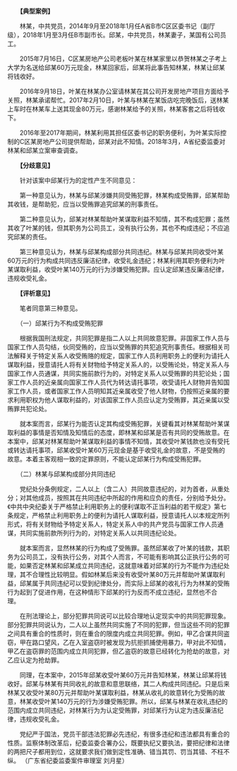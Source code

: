 　　**【典型案例】**

　　林某，中共党员，2014年9月至2018年1月任A省B市C区区委书记（副厅级），2018年1月至3月任B市副市长。邱某，中共党员，林某妻子，某国有公司员工。 

　　2015年7月16日，C区某房地产公司老板叶某在林某家里以恭贺林某之子考上大学为名送给邱某60万元现金，林某回家后，邱某将此事告知林某，林某让邱某将钱收好。 

　　2016年9月18日，叶某在林某办公室请林某在其公司开发房地产项目方面给予关照，林某承诺帮忙。2017年2月10日，叶某与林某在某饭店吃完晚饭后，送林某上车时在林某车上送其现金80万元，感谢林某给予的关照，林某客套之后将钱收下。 

　　2016年至2017年期间，林某利用其担任区委书记的职务便利，为叶某实际控制的C区某房地产公司提供帮助，邱某对此不知情。2018年3月，A省纪委监委对林某和邱某立案审查调查。 

　　**【分歧意见】** 

　　针对该案中邱某行为的定性产生不同意见： 

　　第一种意见认为，林某与邱某涉嫌共同受贿犯罪，林某构成受贿罪，邱某帮助其收钱，是帮助犯，应当以受贿罪追究邱某的刑事责任。 

　　第二种意见认为，邱某对林某帮助叶某谋取利益不知情，其不构成犯罪；虽然其收了叶某的钱，但其职务为公司员工，没有执行公务，其也不构成违纪；不应追究邱某的责任。 

　　第三种意见认为，林某与邱某构成部分共同违纪。林某与邱某共同收受叶某60万元的行为构成共同违反廉洁纪律，收受礼金违纪；林某利用其职务便利为叶某谋取利益，收受叶某140万元的行为涉嫌受贿犯罪。应认定邱某违反廉洁纪律，违规收受礼金。 

　　**【评析意见】** 

　　笔者同意第三种意见。 

　　（一）邱某行为不构成受贿犯罪 

　　根据我国刑法规定，共同犯罪是指二人以上共同故意犯罪。非国家工作人员与国家工作人员勾结，伙同受贿的，应当以受贿罪的共犯追究刑事责任。根据相关司法解释关于特定关系人收受贿赂的规定，国家工作人员利用职务上的便利为请托人谋取利益，授意请托人将有关财物给予特定关系人的，以受贿论处，特定关系人与国家工作人员通谋，共同实施前款行为的，对特定关系人以受贿罪的共犯论处；国家工作人员的近亲属向国家工作人员代为转达请托事项，收受请托人财物并告知国家工作人员，或者国家工作人员明知其近亲属收受了他人财物，仍按照近亲属的要求利用职权为他人谋取利益的，对该国家工作人员应认定为受贿罪，其近亲属以受贿罪共犯论处。 

　　就本案而言，邱某行为能否认定其构成受贿犯罪，关键看其对林某帮助叶某谋取利益的事情是否知情及知情后的态度，即林某和邱某是否有共同的受贿故意。在本案中，邱某对林某帮助叶某谋取利益的事情不知情，其收受叶某钱款也没有受托或转达请托事项，邱某收受叶某60万元现金是基于收受礼金的故意，不是受贿的故意。本着主客观相一致的定罪原则，不能认定邱某行为构成受贿犯罪。 

　　（二）林某与邱某构成部分共同违纪 

　　党纪处分条例规定，二人以上（含二人）共同故意违纪的，对为首者，从重处分；对其他成员，按照其在共同违纪中所起的作用和应负的责任，分别给予处分。《中共中央纪委关于严格禁止利用职务上的便利谋取不正当利益的若干规定》第七条规定，严格禁止利用职务上的便利为请托人谋取利益，授意请托人以本规定所列形式，将有关财物给予特定关系人，特定关系人中的共产党员与国家工作人员通谋，共同实施前款所列行为的，对特定关系人以共同违纪论处。 

　　就本案而言，显然林某的行为构成了受贿罪。虽然邱某收了叶某的钱款，其职务为公司员工，没有执行公务，对其个人而言，不可能有影响其公正执行公务的可能，如果否定林某和邱某成立共同违纪，这就意味着对邱某的行为不能作为违纪处理，其不合理性比较明显。假如林某后来没有收受叶某80万元并帮助叶某谋取利益，邱某属于共同违纪可以受到纪律处分，而实际上邱某的收礼行为为林某的受贿行为起到了促进作用，在这种情形下邱某的行为反而不成立违纪，显然也不合理。 

　　在刑法理论上，部分犯罪共同说可以比较合理地认定现实中的共同犯罪现象。部分犯罪共同说认为，二人以上虽然共同实施了不同的犯罪，但当这些不同的犯罪之间具有重合的性质时，则在重合的限度内成立共同犯罪。例如，甲乙合谋共同盗窃，甲在路口望风，乙在入室盗窃时被发现为抗拒抓捕使用暴力，甲对此不知情，甲乙在盗窃罪的范围内成立共同犯罪，但乙盗窃的故意已经转化为抢劫的故意，对乙应认定为抢劫罪。 

　　同理，在本案中，2015年邱某收受叶某60万元并告知林某，林某让邱某将钱收好。邱某与林某有共同收礼的故意和意思联络，其二人构成共同违纪。只是后来林某又收受叶某80万元并帮助叶某谋取利益，林某从收礼的故意转化为受贿的故意，林某收受叶某140万元的行为涉嫌受贿犯罪。所以，邱某与林某在收礼违纪的范围内成立共同违纪，对林某行为为认定受贿罪，对邱某行为认定为违反廉洁纪律，违规收受礼金。 

　　党纪严于国法，党员干部违法犯罪必先违纪，有很多违纪和违法都具有重合的性质。监察体制改革后，纪委监委合署办公，既要执纪又要执法，要把纪律和法律的两把尺子都用到位，这就要求我们做到定性准确、错当其罚、罚当其错、不枉不纵。 （广东省纪委监委案件审理室 刘月星）